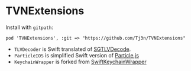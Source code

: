 # TVNExtensions

Install with `gitpath`:

    pod 'TVNExtensions', :git => "https://github.com/Tj3n/TVNExtensions"
    
- `TLVDecoder` is Swift translated of [SGTLVDecode](https://github.com/saturngod/SGTLVDecode).
- `ParticleIOS` is simplified Swift version of [Particle.js](https://github.com/VincentGarreau/particles.js/)
- `KeychainWrapper` is forked from [SwiftKeychainWrapper](https://github.com/jrendel/SwiftKeychainWrapper)
